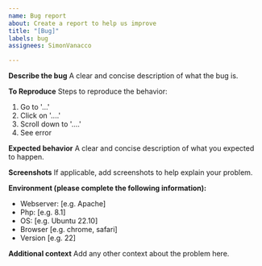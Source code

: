 ```yaml
---
name: Bug report
about: Create a report to help us improve
title: "[Bug]"
labels: bug
assignees: SimonVanacco

---
```


**Describe the bug**
A clear and concise description of what the bug is.

**To Reproduce**
Steps to reproduce the behavior:
1. Go to '...'
2. Click on '....'
3. Scroll down to '....'
4. See error

**Expected behavior**
A clear and concise description of what you expected to happen.

**Screenshots**
If applicable, add screenshots to help explain your problem.

**Environment (please complete the following information):**
 - Webserver: [e.g. Apache]
 - Php: [e.g. 8.1]
 - OS: [e.g. Ubuntu 22.10]
 - Browser [e.g. chrome, safari]
 - Version [e.g. 22]

**Additional context**
Add any other context about the problem here.
